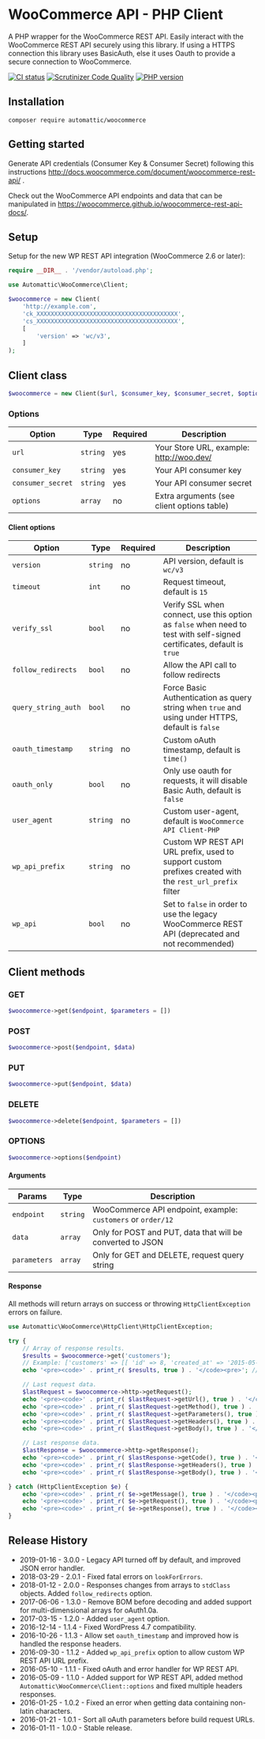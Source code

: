 # WooCommerce API - PHP Client

A PHP wrapper for the WooCommerce REST API. Easily interact with the WooCommerce REST API securely using this library. If using a HTTPS connection this library uses BasicAuth, else it uses Oauth to provide a secure connection to WooCommerce.

[![CI status](https://github.com/woocommerce/wc-api-php/actions/workflows/ci.yml/badge.svg?branch=trunk)](https://github.com/woocommerce/wc-api-php/actions/workflows/ci.yml)
[![Scrutinizer Code Quality](https://scrutinizer-ci.com/g/woocommerce/wc-api-php/badges/quality-score.png?b=master)](https://scrutinizer-ci.com/g/woocommerce/wc-api-php/?branch=master)
[![PHP version](https://badge.fury.io/ph/automattic%2Fwoocommerce.svg)](https://packagist.org/packages/automattic/woocommerce)

## Installation

```
composer require automattic/woocommerce
```

## Getting started

Generate API credentials (Consumer Key & Consumer Secret) following this instructions <http://docs.woocommerce.com/document/woocommerce-rest-api/>
.

Check out the WooCommerce API endpoints and data that can be manipulated in <https://woocommerce.github.io/woocommerce-rest-api-docs/>.

## Setup

Setup for the new WP REST API integration (WooCommerce 2.6 or later):

```php
require __DIR__ . '/vendor/autoload.php';

use Automattic\WooCommerce\Client;

$woocommerce = new Client(
    'http://example.com', 
    'ck_XXXXXXXXXXXXXXXXXXXXXXXXXXXXXXXXXXXXXXXX', 
    'cs_XXXXXXXXXXXXXXXXXXXXXXXXXXXXXXXXXXXXXXXX',
    [
        'version' => 'wc/v3',
    ]
);
```

## Client class

```php
$woocommerce = new Client($url, $consumer_key, $consumer_secret, $options)
```

### Options

| Option            | Type     | Required | Description                                |
|-------------------|----------|----------|--------------------------------------------|
| `url`             | `string` | yes      | Your Store URL, example: http://woo.dev/   |
| `consumer_key`    | `string` | yes      | Your API consumer key                      |
| `consumer_secret` | `string` | yes      | Your API consumer secret                   |
| `options`         | `array`  | no       | Extra arguments (see client options table) |

#### Client options

| Option              | Type     | Required | Description                                                                                                            |
|---------------------|----------|----------|------------------------------------------------------------------------------------------------------------------------|
| `version`           | `string` | no       | API version, default is `wc/v3`                                                                                        |
| `timeout`           | `int`    | no       | Request timeout, default is `15`                                                                                       |
| `verify_ssl`        | `bool`   | no       | Verify SSL when connect, use this option as `false` when need to test with self-signed certificates, default is `true` |
| `follow_redirects`  | `bool`   | no       | Allow the API call to follow redirects                                                                                 |
| `query_string_auth` | `bool`   | no       | Force Basic Authentication as query string when `true` and using under HTTPS, default is `false`                       |
| `oauth_timestamp`   | `string` | no       | Custom oAuth timestamp, default is `time()`                                                                            |
| `oauth_only`        | `bool`   | no       | Only use oauth for requests, it will disable Basic Auth, default is `false`                                            |
| `user_agent`        | `string` | no       | Custom user-agent, default is `WooCommerce API Client-PHP`                                                             |
| `wp_api_prefix`     | `string` | no       | Custom WP REST API URL prefix, used to support custom prefixes created with the `rest_url_prefix` filter               |
| `wp_api`            | `bool`   | no       | Set to `false` in order to use the legacy WooCommerce REST API (deprecated and not recommended)                        |

## Client methods

### GET

```php
$woocommerce->get($endpoint, $parameters = [])
```

### POST

```php
$woocommerce->post($endpoint, $data)
```

### PUT

```php
$woocommerce->put($endpoint, $data)
```

### DELETE

```php
$woocommerce->delete($endpoint, $parameters = [])
```

### OPTIONS

```php
$woocommerce->options($endpoint)
```

#### Arguments

| Params       | Type     | Description                                                  |
|--------------|----------|--------------------------------------------------------------|
| `endpoint`   | `string` | WooCommerce API endpoint, example: `customers` or `order/12` |
| `data`       | `array`  | Only for POST and PUT, data that will be converted to JSON   |
| `parameters` | `array`  | Only for GET and DELETE, request query string                |

#### Response

All methods will return arrays on success or throwing `HttpClientException` errors on failure.

```php
use Automattic\WooCommerce\HttpClient\HttpClientException;

try {
    // Array of response results.
    $results = $woocommerce->get('customers');
    // Example: ['customers' => [[ 'id' => 8, 'created_at' => '2015-05-06T17:43:51Z', 'email' => ...
    echo '<pre><code>' . print_r( $results, true ) . '</code><pre>'; // JSON output.

    // Last request data.
    $lastRequest = $woocommerce->http->getRequest();
    echo '<pre><code>' . print_r( $lastRequest->getUrl(), true ) . '</code><pre>'; // Requested URL (string).
    echo '<pre><code>' . print_r( $lastRequest->getMethod(), true ) . '</code><pre>'; // Request method (string).
    echo '<pre><code>' . print_r( $lastRequest->getParameters(), true ) . '</code><pre>'; // Request parameters (array).
    echo '<pre><code>' . print_r( $lastRequest->getHeaders(), true ) . '</code><pre>'; // Request headers (array).
    echo '<pre><code>' . print_r( $lastRequest->getBody(), true ) . '</code><pre>'; // Request body (JSON).

    // Last response data.
    $lastResponse = $woocommerce->http->getResponse();
    echo '<pre><code>' . print_r( $lastResponse->getCode(), true ) . '</code><pre>'; // Response code (int).
    echo '<pre><code>' . print_r( $lastResponse->getHeaders(), true ) . '</code><pre>'; // Response headers (array).
    echo '<pre><code>' . print_r( $lastResponse->getBody(), true ) . '</code><pre>'; // Response body (JSON).

} catch (HttpClientException $e) {
    echo '<pre><code>' . print_r( $e->getMessage(), true ) . '</code><pre>'; // Error message.
    echo '<pre><code>' . print_r( $e->getRequest(), true ) . '</code><pre>'; // Last request data.
    echo '<pre><code>' . print_r( $e->getResponse(), true ) . '</code><pre>'; // Last response data.
}
```

## Release History

- 2019-01-16 - 3.0.0 - Legacy API turned off by default, and improved JSON error handler.
- 2018-03-29 - 2.0.1 - Fixed fatal errors on `lookForErrors`.
- 2018-01-12 - 2.0.0 - Responses changes from arrays to `stdClass` objects. Added `follow_redirects` option.
- 2017-06-06 - 1.3.0 - Remove BOM before decoding and added support for multi-dimensional arrays for oAuth1.0a.
- 2017-03-15 - 1.2.0 - Added `user_agent` option.
- 2016-12-14 - 1.1.4 - Fixed WordPress 4.7 compatibility.
- 2016-10-26 - 1.1.3 - Allow set `oauth_timestamp` and improved how is handled the response headers.
- 2016-09-30 - 1.1.2 - Added `wp_api_prefix` option to allow custom WP REST API URL prefix.
- 2016-05-10 - 1.1.1 - Fixed oAuth and error handler for WP REST API.
- 2016-05-09 - 1.1.0 - Added support for WP REST API, added method `Automattic\WooCommerce\Client::options` and fixed multiple headers responses.
- 2016-01-25 - 1.0.2 - Fixed an error when getting data containing non-latin characters.
- 2016-01-21 - 1.0.1 - Sort all oAuth parameters before build request URLs.
- 2016-01-11 - 1.0.0 - Stable release.
